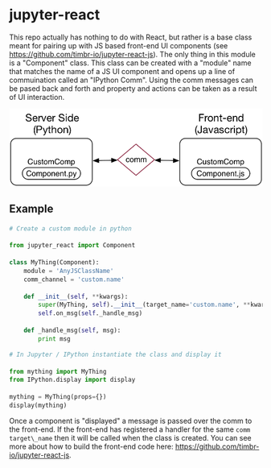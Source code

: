 # jupyter-react

This repo actually has nothing to do with React, but rather is a base class meant for pairing up with JS based front-end UI components (see https://github.com/timbr-io/jupyter-react-js). The only thing in this module is a "Component" class. This class can be created with a "module" name that matches the name of a JS UI component and opens up a line of commuination called an "IPython Comm". Using the comm messages can be pased back and forth and property and actions can be taken as a result of UI interaction. 

<img src="./resources/basic_arch.png"/>

## Example

```python
# Create a custom module in python 
 
from jupyter_react import Component 

class MyThing(Component):
    module = 'AnyJSClassName'
    comm_channel = 'custom.name'

    def __init__(self, **kwargs):
        super(MyThing, self).__init__(target_name='custom.name', **kwargs)
        self.on_msg(self._handle_msg)

    def _handle_msg(self, msg):
        print msg      
```

```python
# In Jupyter / IPython instantiate the class and display it

from mything import MyThing
from IPython.display import display

mything = MyThing(props={})
display(mything)
```

Once a component is "displayed" a message is passed over the comm to the front-end. If the front-end has registered a handler for the same `comm target\_name` then it will be called when the class is created. You can see more about how to build the front-end code here: https://github.com/timbr-io/jupyter-react-js.
